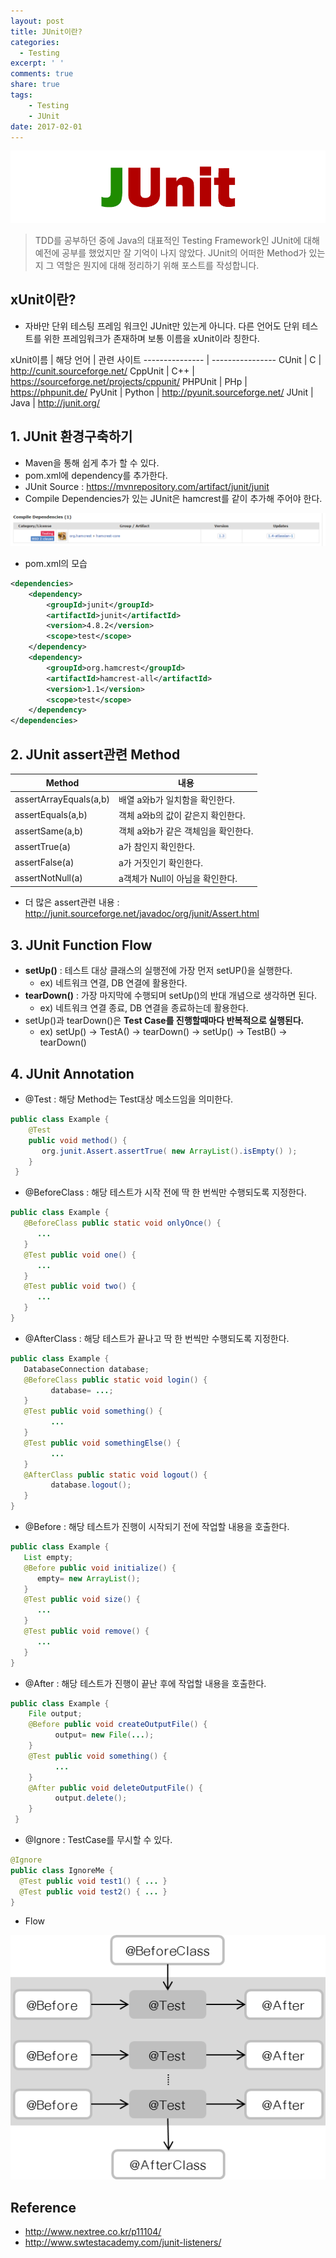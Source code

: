```yaml
---
layout: post
title: JUnit이란?
categories:
  - Testing
excerpt: ' '
comments: true
share: true
tags:
    - Testing
    - JUnit
date: 2017-02-01
---
```



![No Image](/assets/logo/JUnit.png)

> TDD를 공부하던 중에 Java의 대표적인 Testing Framework인 JUnit에 대해 예전에 공부를 했었지만 잘 기억이 나지 않았다. JUnit의 어떠한 Method가 있는지 그 역할은 뭔지에 대해 정리하기 위해 포스트를 작성합니다.

## xUnit이란?
- 자바만 단위 테스팅 프레임 워크인 JUnit만 있는게 아니다. 다른 언어도 단위 테스트를 위한 프레임워크가 존재하며 보통 이름을 xUnit이라 칭한다.

xUnit이름 | 해당 언어 | 관련 사이트
--------------- | ----------------
CUnit | C | <http://cunit.sourceforge.net/>
CppUnit | C++ | <https://sourceforge.net/projects/cppunit/>
PHPUnit | PHp | <https://phpunit.de/>
PyUnit | Python | <http://pyunit.sourceforge.net/>
JUnit | Java | <http://junit.org/>

## 1. JUnit 환경구축하기
- Maven을 통해 쉽게 추가 할 수 있다.
- pom.xml에 dependency를 추가한다.
- JUnit Source : <https://mvnrepository.com/artifact/junit/junit>
- Compile Dependencies가 있는 JUnit은 hamcrest를 같이 추가해 주어야 한다.

![No Image](/assets/posts/20170201/1.PNG)

- pom.xml의 모습

```xml
<dependencies>
    <dependency>
        <groupId>junit</groupId>
        <artifactId>junit</artifactId>
        <version>4.8.2</version>
        <scope>test</scope>
    </dependency>
    <dependency>
        <groupId>org.hamcrest</groupId>
        <artifactId>hamcrest-all</artifactId>
        <version>1.1</version>
        <scope>test</scope>
    </dependency>
</dependencies>
```

## 2. JUnit assert관련 Method

Method | 내용
-------- | --------
assertArrayEquals(a,b) | 배열 a와b가 일치함을 확인한다.
assertEquals(a,b) | 객체 a와b의 값이 같은지 확인한다.
assertSame(a,b) | 객체 a와b가 같은 객체임을 확인한다.
assertTrue(a) | a가 참인지 확인한다.
assertFalse(a) | a가 거짓인기 확인한다.
assertNotNull(a) | a객체가 Null이 아님을 확인한다.

- 더 많은 assert관련 내용 : <http://junit.sourceforge.net/javadoc/org/junit/Assert.html>

## 3. JUnit Function Flow
- **setUp()** : 테스트 대상 클래스의 실행전에 가장 먼저 setUP()을 실행한다.
  - ex) 네트워크 연결, DB 연결에 활용한다.
- **tearDown()** : 가장 마지막에 수행되며 setUp()의 반대 개념으로 생각하면 된다.
  - ex) 네트워크 연결 종료, DB 연결을 종료하는데 활용한다.
- setUp()과 tearDown()은 **Test Case를 진행할때마다 반복적으로 실행된다.**
  - ex) setUp() -> TestA() -> tearDown() -> setUp() -> TestB() -> tearDown()

## 4. JUnit Annotation

- @Test : 해당 Method는 Test대상 메소드임을 의미한다.

```java
public class Example {
    @Test
    public void method() {
       org.junit.Assert.assertTrue( new ArrayList().isEmpty() );
    }
 }
```

- @BeforeClass : 해당 테스트가 시작 전에 딱 한 번씩만 수행되도록 지정한다.

```java
public class Example {
   @BeforeClass public static void onlyOnce() {
      ...
   }
   @Test public void one() {
      ...
   }
   @Test public void two() {
      ...
   }
}
```

- @AfterClass : 해당 테스트가 끝나고 딱 한 번씩만 수행되도록 지정한다.

```java
public class Example {
   DatabaseConnection database;
   @BeforeClass public static void login() {
         database= ...;
   }
   @Test public void something() {
         ...
   }
   @Test public void somethingElse() {
         ...
   }
   @AfterClass public static void logout() {
         database.logout();
   }
}
```

- @Before : 해당 테스트가 진행이 시작되기 전에 작업할 내용을 호출한다.

```java
public class Example {
   List empty;
   @Before public void initialize() {
      empty= new ArrayList();
   }
   @Test public void size() {
      ...
   }
   @Test public void remove() {
      ...
   }
}
```

- @After : 해당 테스트가 진행이 끝난 후에 작업할 내용을 호출한다.

```java
public class Example {
    File output;
    @Before public void createOutputFile() {
          output= new File(...);
    }
    @Test public void something() {
          ...
    }
    @After public void deleteOutputFile() {
          output.delete();
    }
 }
```

- @Ignore : TestCase를 무시할 수 있다.

```java
@Ignore
public class IgnoreMe {
  @Test public void test1() { ... }
  @Test public void test2() { ... }
}
```

- Flow

![No Image](/assets/posts/20170201/2.png)


## Reference
- <http://www.nextree.co.kr/p11104/>
- <http://www.swtestacademy.com/junit-listeners/>
